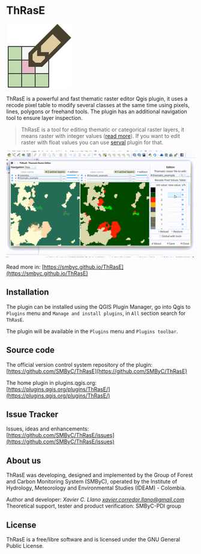 # ThRasE

![](docs/img/thrase.svg)

ThRasE is a powerful and fast thematic raster editor Qgis plugin, it uses a recode pixel table to modify several classes at the same time using pixels, lines, polygons or freehand tools. The plugin has an additional navigation tool to ensure layer inspection.

   > ThRasE is a tool for editing thematic or categorical raster layers, it means raster with integer values ([read more](https://smbyc.github.io/ThRasE/#thematic-raster-to-edit)). If you want to edit raster with float values you can use [serval](https://plugins.qgis.org/plugins/Serval/) plugin for that.

![](docs/img/editing_min.gif)

Read more in: [https://smbyc.github.io/ThRasE](https://smbyc.github.io/ThRasE)

## Installation

The plugin can be installed using the QGIS Plugin Manager, go into Qgis to `Plugins` menu and `Manage and install plugins`, in `All` section search for `ThRasE`.

The plugin will be available in the `Plugins` menu and `Plugins toolbar`.

## Source code

The official version control system repository of the plugin:
[https://github.com/SMByC/ThRasE](https://github.com/SMByC/ThRasE)

The home plugin in plugins.qgis.org: [https://plugins.qgis.org/plugins/ThRasE/](https://plugins.qgis.org/plugins/ThRasE/)

## Issue Tracker

Issues, ideas and enhancements: [https://github.com/SMByC/ThRasE/issues](https://github.com/SMByC/ThRasE/issues)

## About us

ThRasE was developing, designed and implemented by the Group of Forest and Carbon Monitoring System (SMByC), operated by the Institute of Hydrology, Meteorology and Environmental Studies (IDEAM) - Colombia.

Author and developer: *Xavier C. Llano* *<xavier.corredor.llano@gmail.com>*  
Theoretical support, tester and product verification: SMByC-PDI group

## License

ThRasE is a free/libre software and is licensed under the GNU General Public License.
